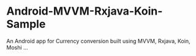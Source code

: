 # Android-MVVM-Rxjava-Koin-Sample
An Android app for Currency conversion built using MVVM, Rxjava, Koin, Moshi ...

